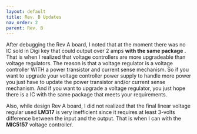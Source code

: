 ```yaml
---
layout: default
title: Rev. B Updates
nav_order: 2
parent: Rev. B
---
```


After debugging the Rev A board, I noted that at the moment there was no IC sold in Digi key that could output over 2 amps **with the same package** . That is when I realized that voltage controllers are more upgradeable than voltage regulators. The reason is that a voltage regulator is a voltage controller WITH a power transistor and current sense mechanism. So if you want to upgrade your voltage controller power supply to handle more power you just have to update the power transistor and/or current sense mechanism.  And if you want to upgrade a voltage regulator, you just hope there is a IC with the same package that meets your requirements. 

Also, while design Rev A board, I did not realized that the final linear voltage regular used **LM317** is very inefficient since it requires at least 3-volts difference between the input and the output. That is when I can with the **MIC5157** voltage controller. 



